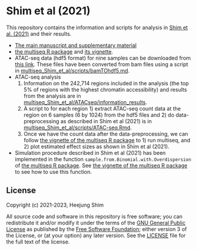 # Shim et al (2021)

This repository contains the information and scripts for analysis in [Shim et al. (2021)][multiseq-arxiv] and their results.  

  * [The main manuscript and supplementary material][multiseq-arxiv]
  * [the multiseq R package][multiseq-package] and [its vignette][multiseq-web].
  * ATAC-seq data (hdf5 format) for nine samples can be downloaded from [this link][ATAC-seq-hdf5]. These files have been converted from bam files using a script in [multiseq_Shim_et_al/scripts/bamTOhdf5.md](https://github.com/heejungshim/multiseq_Shim_et_al/tree/main/scripts/bamTOhdf5.md).
  * ATAC-seq analysis 
      1. Information on the 242,714 regions included in the analysis (the top 5% of regions with the highest chromatin accessibility) and results from the analysis are in [multiseq_Shim_et_al/ATACseq/information_results](https://github.com/heejungshim/multiseq_Shim_et_al/tree/main/ATACseq/information_results).
      2. A script to for each region 1) extract ATAC-seq count data at the region on 6 samples (6 by 1024) from the hdf5 files and 2) do data-preprocessing as described in Shim et al (2021) is in [multiseq_Shim_et_al/scripts/ATAC-seq.Rmd](https://github.com/heejungshim/multiseq_Shim_et_al/tree/main/scripts/ATAC-seq.Rmd).
      3. Once we have the count data after the data-preprocessing, we can follow [the vignette of the multiseq R package][multiseq-web] to 1) run multiseq, and 2) plot estimated effect sizes as shown in Shim et al (2021).
  * Simulation procedure described in Shim et al (2021) has been implemented in the function `sample.from.Binomial.with.Overdispersion` of [the multiseq R package][multiseq-package]. See [the vignette of the multiseq R package][multiseq-web] to see how to use this function. 


## License

Copyright (c) 2021-2023, Heejung Shim

All source code and software in this repository is free software; you
can redistribute it and/or modify it under the terms of the
[GNU General Public License][gpl] as published by the
[Free Software Foundation][fsf]; either version 3 of the License, or
(at your option) any later version. See the [LICENSE](LICENSE) file
for the full text of the license.


[multiseq-arxiv]: https://arxiv.org/abs/2106.13634
[gpl]: http://www.gnu.org/licenses/gpl.html
[fsf]: https://www.fsf.org
[multiseq-web]: https://heejungshim.github.io/multiseq
[multiseq-package]: https://github.com/heejungshim/multiseq 
[ATAC-seq-hdf5]: https://melbourne.figshare.com/articles/dataset/ATAC-seq_data_from_Shim_et_al_2021/14748480

